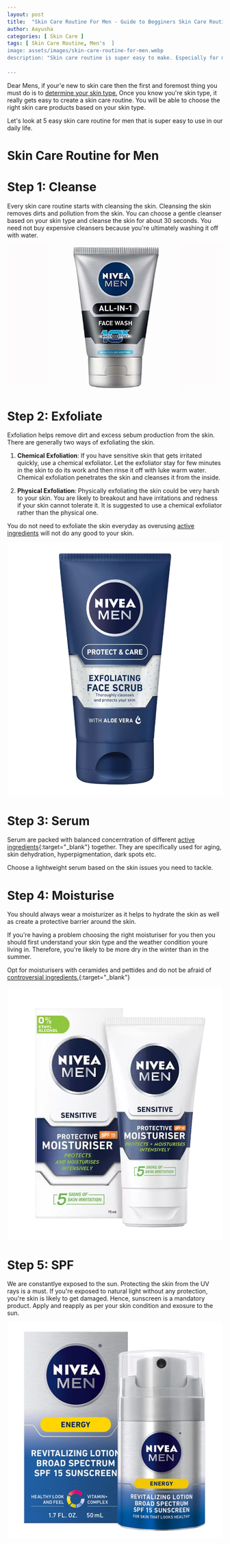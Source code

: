 ```yaml
---
layout: post
title:  "Skin Care Routine For Men - Guide to Begginers Skin Care Routine"
author: Aayusha
categories: [ Skin Care ]
tags: [ Skin Care Routine, Men's  ]
image: assets/images/skin-care-routine-for-men.webp
description: "Skin care routine is super easy to make. Especially for men who think they do not need one just because they're men. The skin has no gender and skin care routine is important for all skin types. You do need a solid men's skin care routine."

---
```



Dear Mens, if your'e new to skin care then the first and foremost thing you must do is to <a href="https://www.sheenycare.com/determine-your-skin-type/" target="_blank">determine your skin type.</a> Once you know you're skin type, it really gets easy to create a skin care routine. You will be able to choose the right skin care products based on your skin type.

Let's look at 5 easy skin care routine for men that is super easy to use in our daily life.

# Skin Care Routine for Men

# Step 1: Cleanse
Every skin care routine starts with cleansing the skin. Cleansing the skin removes dirts and pollution from the skin. You can choose a gentle cleanser based on your skin type and cleanse the skin for about 30 seconds. You need not buy expensive cleansers because you're ultimately washing it off with water.

![Nivea Face Wash For Men](/assets/images/nivea-face-wash-men.jpg "Nivea Face Wash For Men")

# Step 2: Exfoliate
Exfoliation helps remove dirt and excess sebum production from the skin. There are generally two ways of exfoliating the skin.

1. **Chemical Exfoliation**: If you have sensitive skin that gets irritated quickly, use a chemical exfoliator. Let the exfoliator stay for few minutes in the skin to do its work and then rinse it off with luke warm water.
Chemical exfoliation penetrates the skin and cleanses it from the inside.

2. **Physical Exfoliation**: Physically exfoliating the skin could be very harsh to your skin. You are likely to breakout and have irritations and redness if your skin cannot tolerate it. It is suggested to use a chemical exfoliator rather than the physical one.

You do not need to exfoliate the skin everyday as overusing <a href="https://www.sheenycare.com/active-ingredients-for-skin-care/" target="_blank">active ingredients</a> will not do any good to your skin.

![Clinique For Men Exfoliating Tonic](/assets/images/exfoliator-for-men.webp "Clinique For Men Exfoliating Tonic")

# Step 3: Serum
Serum are packed with balanced concerntration of different [active ingredients](https://sheenycare.com/active-ingredients-for-skin-care/){:target="_blank"} together. They are specifically used for aging, skin dehydration, hyperpigmentation, dark spots etc. 

Choose a lightweight serum based on the skin issues you need to tackle.

# Step 4: Moisturise
You should always wear a moisturizer as it helps to hydrate the skin as well as create a protective barrier around the skin.

If you're having a problem choosing the right moisturiser for you then you should first understand your skin type and the weather condition youre living in. Therefore, you're likely to be more dry in the winter than in the summer.

Opt for moisturisers with ceramides and pettides and do not be afraid of [controversial ingredients.](https://sheenycare.com/tags#Controversial-Ingredients){:target="_blank"}

![NIVEA MEN Sensitive Protective Moisturiser SPF15](/assets/images/nivea-moisturizer-for-men.webp "NIVEA MEN Sensitive Protective Moisturiser SPF15")

# Step 5: SPF
We are constantlye exposed to the sun. Protecting the skin from the UV rays is a must. If you're exposed to natural light without any protection, you're skin is likely to get damaged.
Hence, sunscreen is a mandatory product. Apply and reapply as per your skin condition and exosure to the sun. 

![NIVEA Men Energy Lotion - Broad Spectrum SPF 15 Sunscreen](/assets/images/nivea-sunscreen.jpg "NIVEA Men Energy Lotion - Broad Spectrum SPF 15 Sunscreen")




